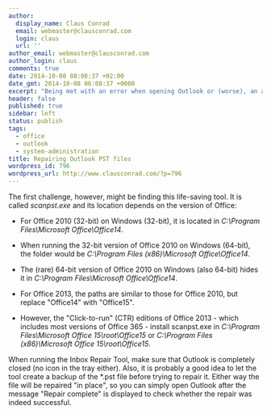 ```yaml
---
author:
  display_name: Claus Conrad
  email: webmaster@clausconrad.com
  login: claus
  url: ''
author_email: webmaster@clausconrad.com
author_login: claus
comments: true
date: 2014-10-08 08:08:37 +02:00
date_gmt: 2014-10-08 06:08:37 +0000
excerpt: "Being met with an error when opening Outlook or (worse), an archived PST file, can be a frightening experience. Fortunately Microsoft's Inbox Repair Tool does a good job at recovering mails in many cases."
header: false
published: true
sidebar: left
status: publish
tags:
  - office
  - outlook
  - system-administration
title: Repairing Outlook PST files
wordpress_id: 796
wordpress_url: http://www.clausconrad.com/?p=796
---
```

The first challenge, however, might be finding this life-saving tool. It is called _scanpst.exe_ and its location depends on the version of Office:

* For Office 2010 (32-bit) on Windows (32-bit), it is located in _C:\Program Files\Microsoft Office\Office14_.

* When running the 32-bit version of Office 2010 on Windows (64-bit), the folder would be _C:\Program Files (x86)\Microsoft Office\Office14_.

* The (rare) 64-bit version of Office 2010 on Windows (also 64-bit) hides it in _C:\Program Files\Microsoft Office\Office14_.

* For Office 2013, the paths are similar to those for Office 2010, but replace "Office14" with "Office15".

* However, the "Click-to-run" (CTR) editions of Office 2013 - which includes most versions of Office 365 - install scanpst.exe in _C:\Program Files\Microsoft Office 15\root\Office15_ or _C:\Program Files (x86)\Microsoft Office 15\root\Office15_.
  
When running the Inbox Repair Tool, make sure that Outlook is completely closed (no icon in the tray either). Also, it is probably a good idea to let the tool create a backup of the \*.pst file before trying to repair it. Either way the file will be repaired "in place", so you can simply open Outlook after the message "Repair complete" is displayed to check whether the repair was indeed successful.

